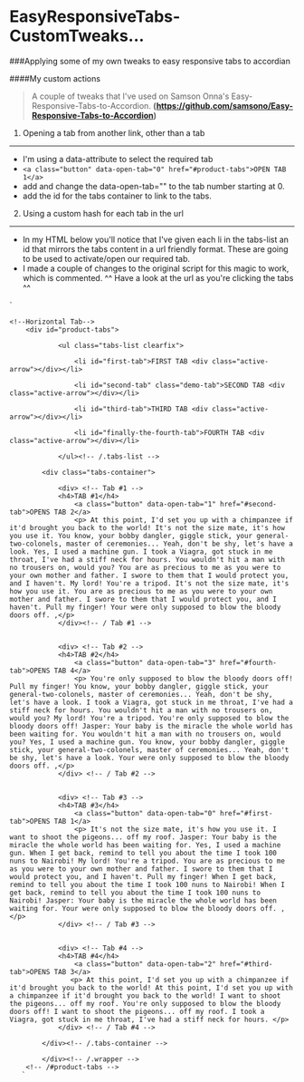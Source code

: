 EasyResponsiveTabs-CustomTweaks...
=====================================================================
###Applying some of my own tweaks to easy responsive tabs to accordian

####My custom actions

>A couple of tweaks that I've used on Samson Onna's Easy-Responsive-Tabs-to-Accordion.
>**(https://github.com/samsono/Easy-Responsive-Tabs-to-Accordion)**

1. Opening a tab from another link, other than a tab
----------------------------------------------------
 - I'm using a data-attribute to select the required tab
 - `<a class="button" data-open-tab="0" href="#product-tabs">OPEN TAB 1</a>`
 - add and change the data-open-tab="" to the tab number starting at 0.
 - add the id for the tabs container to link to the tabs.

2. Using a custom hash for each tab in the url
---------------------------------------------

 - In my HTML below you'll notice that I've given each li in the tabs-list an id that mirrors the tabs content in a url friendly format. These are going to be used to activate/open our required tab.
 - I made a couple of changes to the original script for this magic to work, which is commented. ^^ Have a look at the url as you're clicking the tabs ^^

`    <section class="product-tabs four-tabs">
            
    <!--Horizontal Tab-->
        <div id="product-tabs">
            
                <ul class="tabs-list clearfix">
                
                    <li id="first-tab">FIRST TAB <div class="active-arrow"></div></li>
                    
                    <li id="second-tab" class="demo-tab">SECOND TAB <div class="active-arrow"></div></li>
                    
                    <li id="third-tab">THIRD TAB <div class="active-arrow"></div></li>
                    
                    <li id="finally-the-fourth-tab">FOURTH TAB <div class="active-arrow"></div></li>
                    
                </ul><!-- /.tabs-list -->
                
            <div class="tabs-container">
            
                <div> <!-- Tab #1 -->
                <h4>TAB #1</h4>
                    <a class="button" data-open-tab="1" href="#second-tab">OPENS TAB 2</a>
                    <p> At this point, I'd set you up with a chimpanzee if it'd brought you back to the world! It's not the size mate, it's how you use it. You know, your bobby dangler, giggle stick, your general-two-colonels, master of ceremonies... Yeah, don't be shy, let's have a look. Yes, I used a machine gun. I took a Viagra, got stuck in me throat, I've had a stiff neck for hours. You wouldn't hit a man with no trousers on, would you? You are as precious to me as you were to your own mother and father. I swore to them that I would protect you, and I haven't. My lord! You're a tripod. It's not the size mate, it's how you use it. You are as precious to me as you were to your own mother and father. I swore to them that I would protect you, and I haven't. Pull my finger! Your were only supposed to blow the bloody doors off. ,</p>
                </div><!-- / Tab #1 -->
            
            
                <div> <!-- Tab #2 -->
                <h4>TAB #2</h4>
                    <a class="button" data-open-tab="3" href="#fourth-tab">OPENS TAB 4</a>
                    <p> You're only supposed to blow the bloody doors off! Pull my finger! You know, your bobby dangler, giggle stick, your general-two-colonels, master of ceremonies... Yeah, don't be shy, let's have a look. I took a Viagra, got stuck in me throat, I've had a stiff neck for hours. You wouldn't hit a man with no trousers on, would you? My lord! You're a tripod. You're only supposed to blow the bloody doors off! Jasper: Your baby is the miracle the whole world has been waiting for. You wouldn't hit a man with no trousers on, would you? Yes, I used a machine gun. You know, your bobby dangler, giggle stick, your general-two-colonels, master of ceremonies... Yeah, don't be shy, let's have a look. Your were only supposed to blow the bloody doors off. ,</p>				
                </div> <!-- / Tab #2 -->
            
            
                <div> <!-- Tab #3 -->
                <h4>TAB #3</h4>
                    <a class="button" data-open-tab="0" href="#first-tab">OPENS TAB 1</a>	
                    <p> It's not the size mate, it's how you use it. I want to shoot the pigeons... off my roof. Jasper: Your baby is the miracle the whole world has been waiting for. Yes, I used a machine gun. When I get back, remind to tell you about the time I took 100 nuns to Nairobi! My lord! You're a tripod. You are as precious to me as you were to your own mother and father. I swore to them that I would protect you, and I haven't. Pull my finger! When I get back, remind to tell you about the time I took 100 nuns to Nairobi! When I get back, remind to tell you about the time I took 100 nuns to Nairobi! Jasper: Your baby is the miracle the whole world has been waiting for. Your were only supposed to blow the bloody doors off. ,</p>					
                </div> <!-- / Tab #3 -->
            
            
                <div> <!-- Tab #4 -->
                <h4>TAB #4</h4>
                	<a class="button" data-open-tab="2" href="#third-tab">OPENS TAB 3</a>
                   <p> At this point, I'd set you up with a chimpanzee if it'd brought you back to the world! At this point, I'd set you up with a chimpanzee if it'd brought you back to the world! I want to shoot the pigeons... off my roof. You're only supposed to blow the bloody doors off! I want to shoot the pigeons... off my roof. I took a Viagra, got stuck in me throat, I've had a stiff neck for hours. </p>					
                </div> <!-- / Tab #4 -->
                
            </div><!-- /.tabs-container -->
                
            </div><!-- /.wrapper -->
        <!-- /#product-tabs -->
       `
